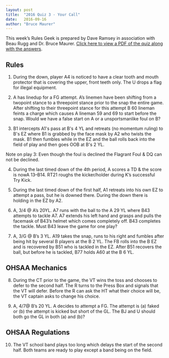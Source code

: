 ```yaml
---
layout: post
title:  "2016 Quiz 3 - Your Call"
date:   2016-09-16
author: "Bruce Maurer"
---
```


This week’s Rules Geek is prepared by Dave Ramsey in association with Beau Rugg
and Dr. Bruce Maurer. [Click here to view a PDF of the quiz along with the
answers](https://storage.googleapis.com/ohsaa-websites/quizzes/2016/2016_week_3_quiz.pdf).

## Rules
1. During the down, player A4 is noticed to have a clear tooth and mouth
   protector that is covering the upper, front teeth only. The U drops a flag
for illegal equipment.

2. A has lined­up for a FG attempt. A’s linemen have been shifting from a
   two­point stance to a three­point stance prior to the snap the entire game.
After shifting to their three­point stance for this attempt B 60 lineman feints
a charge which causes A lineman 59 and 69 to start before the snap. Would we
have a false start on A or a unsportsmanlike foul on B?

3. B1 intercepts A1's pass at B's 4 YL and retreats (no momentum ruling) to B's
   EZ where B1 is grabbed by the face mask by A2 who twists the mask. B1 then
fumbles while in the EZ and the ball rolls back into the field of play and then
goes OOB at B's 2 YL.

Note on play 3: Even though the foul is declined the Flagrant Foul & DQ can not
be declined.

4. During the last timed down of the 4th period, A scores a TD & the score is
   nowA 13–B14. RT21 roughs the kicker/holder during K’s successful Try­ Kick.

5. During the last timed down of the first half, A1 retreats into his own EZ to
   attempt a pass, but he is downed there. During the down there is holding in
the EZ by A2.

6. A, 3/4 @ A’s 20YL. A7 runs with the ball to the A 29 YL where B43 attempts to
   tackle A7. A7 extends his left hand and grasps and pulls the facemask of
B43’s helmet which comes completely off. B43 completes the tackle. Must B43
leave the game for one play?

7. A, 3/G @ B’s 3 YL. A19 takes the snap, runs to his right and fumbles after
   being hit by several B players at the B 2 YL. The FB rolls into the B EZ and
is recovered by B51 who is tackled in the EZ. After B51 recovers the ball, but
before he is tackled, B77 holds A60 at the B 6 YL.

## OHSAA Mechanics
8. During the CT prior to the game, the VT wins the toss and chooses to defer to
   the second half. The R turns to the Press Box and signals that the VT will
defer. Before the R can ask the HT what their choice will be, the VT captain
asks to change his choice.

9. A, 4/7@ B’s 20 YL. A decides to attempt a FG. The attempt is (a) faked or (b)
   the attempt is kicked but short of the GL. The BJ and U should both go the GL
in both (a) and (b)?

## OHSAA Regulations
10. The VT school band plays too long which delays the start of the second half.
    Both teams are ready to play except a band being on the field.
